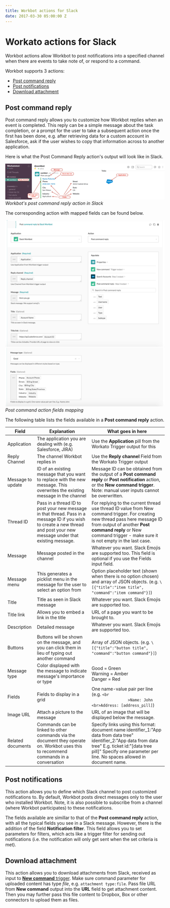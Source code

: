 ```yaml
---
title: Workbot actions for Slack
date: 2017-03-30 05:00:00 Z
---
```


# Workato actions for Slack
Workbot actions allow Workbot to post notifications into a specified channel when there are events to take note of, or respond to a command.

Workbot supports 3 actions:
* [Post command reply](#post-command-reply)
* [Post notifications](#post-notifications)
* [Download attachment](#download-attachment)

## Post command reply
Post command reply allows you to customize how Workbot replies when an event is completed. This reply can be a simple message about the task completion, or a prompt for the user to take a subsequent action once the first has been done, e.g. after retrieving data for a custom account in Salesforce, ask if the user wishes to copy that information across to another application.

Here is what the Post Command Reply action's output will look like in Slack.

![Workbot post command reply](/assets/images/workbot/workbot-custom-commands/post-command-reply2.png)
*Workbot's post command reply action in Slack*

The corresponding action with mapped fields can be found below.

![Workbot post command reply](/assets/images/workbot/workbot-custom-commands/post-command-action-mapping1.png)
![Workbot post command reply](/assets/images/workbot/workbot-custom-commands/post-command-action-mapping2.png)
*Post command action fields mapping*

The following table lists the fields available in a **Post command reply** action.

<table class="unchanged rich-diff-level-one">
    <thead>
        <tr>
            <th>Field</th>
            <th>Explanation</th>
            <th>What goes in here</th>
        </tr>
    </thead>
    <tbody>
        <tr>
            <td>Application</td>
            <td>The application you are dealing with (e.g. Salesforce, JIRA)
            </td>
            <td>Use the <b>Application</b> pill from the Workato Trigger output for this
        </tr>
        <tr>
            <td>Reply Channel</td>
            <td>The channel Workbot replies in</td>
            <td>Use the <b>Reply channel</b> Field from the Workato Trigger output
        </tr>
        <tr>
            <td>Message to update</td>
            <td>
              ID of an existing message that you want to replace with the new message. This overwrites the existing message in the channel
            </td>
            <td>
              Message ID can be obtained from the output of a <b>Post command reply</b> or <b>Post notification</b> action, or the <b>New command trigger</b>. Note: manual user inputs cannot be overwritten.
            </td>
        </tr>
        <tr>
            <td>Thread ID</td>
            <td>
              Pass in a thread ID to post your new message in that thread. Pass in a message ID if you wish to create a new thread and post your new message under that existing message.
            </td>
            <td>For replying to the current thread use thread ID value from <bold>New command</bold> trigger. For creating new thread pass here message ID from output of another <b>Post command reply</b> or <bold>New command</b> trigger - make sure it is not empty in the last case.
            </td>
        </tr>
        <tr>
            <td>Message</td>
            <td>
              Message posted in the channel
            </td>
            <td>
            Whatever you want. Slack Emojis are supported too. This field is optional if you use the <bold>Fields</bold> input field.
            </td>
        </tr>
        <tr>
            <td>Message menu</td>
            <td>
              This generates a picklist menu in the message for the user to select an option from
            </td>
            <td>
            Option placeholder text (shown when there is no option chosen) and array of JSON objects. (e.g. <code>\[{"title":"item title", "command":"item command"}]</code>)
        </tr>
        <tr>
            <td>Title</td>
            <td>Title as seen in Slack message</td>
            <td>
              Whatever you want. Slack Emojis are supported too.
            </td>
        </tr>
        <tr>
            <td>Title link</td>
            <td>Allows you to embed a link in the title
            </td>
            <td>URL of a page you want to be brought to.
            </td>
        </tr>
        <tr>
            <td>Description</td>
            <td>Detailed message</td>
            <td>
              Whatever you want. Slack Emojis are supported too.
            </td>
        </tr>
        <tr>
            <td>Buttons</td>
            <td>
              Buttons will be shown on the message, and you can click them in lieu of typing out another command
            </td>
            <td>
              Array of JSON objects. (e.g. <code>\[{"title":"button title", "command":"button command"}]</code>)
            </td>
        </tr>
        <tr>
            <td>Message type</td>
            <td>
              Color displayed with the message to indicate message's importance or type
            </td>
            <td>
              Good = Green<br>
              Warning = Amber<br>
              Danger = Red<br>
            </td>
        </tr>
        <tr>
            <td>Fields</td>
            <td>Fields to display in a grid</td>
            <td>
              One name-value pair per line (e.g. <code>&lt;br
                &gt;Name: John &lt;br&gt;Address: [address_pill]</code>)
            </td>
        </tr>
        <tr>
            <td>Image URL</td>
            <td>Attach a picture to the message</td>
            <td>
              URL of an image that will be displayed below the message.
            </td>
        </tr>
        <tr>
            <td>Related documents</td>
            <td>
              Commands can be linked to other commands via the document they operate on. Workbot uses this to recommend commands in a conversation
            </td>
            <td>
              Specify links using this format: document name identifier_1:"App data from data tree" identifier_2:"App data from data tree" E.g. ticket id:"[data tree pill]" Specify one parameter per line. No spaces allowed in document name.
        </tr>
    </tbody>
</table>

## Post notifications
This action allows you to define which Slack channel to post customized notifications to. By default, Workbot posts direct messages only to the user who installed Workbot. Note, it is also possible to subscribe from a channel (where Workbot participates) to these notifications.

The fields available are simillar to that of the **Post command reply** action, with all the typical fields you see in a Slack message. However, there is the addition of the field **Notification filter**. This field allows you to set parameters for filters, which acts like a trigger filter for sending out notifications (i.e. the notification will only get sent when the set criteria is met).

## Download attachment
This action allows you to download attachments from Slack, received as input to [**New command** trigger](workbot-triggers.md#new-commands-building-custom-commands). Make sure command parameter for uploaded content has type *file*, e.g. `attachment type:file`. Pass file URL from **New command** output into the **URL** field to get attachment content. Then you may further pass this file content to Dropbox, Box or other connectors to upload them as files.
